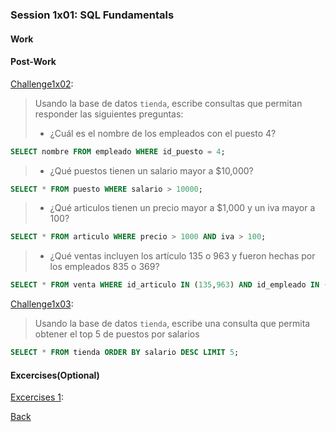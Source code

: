 ### Session 1x01: SQL Fundamentals

#### Work

#### Post-Work

[Challenge1x02](Challenge02.sql):
> Usando la base de datos `tienda`, escribe consultas que permitan responder las siguientes preguntas: 
>- ¿Cuál es el nombre de los empleados con el puesto 4?
   ```sql
   SELECT nombre FROM empleado WHERE id_puesto = 4;
   ```
>- ¿Qué puestos tienen un salario mayor a $10,000?
   ```sql
   SELECT * FROM puesto WHERE salario > 10000;
   ```
>- ¿Qué articulos tienen un precio mayor a $1,000 y un iva mayor a 100?
   ```sql
   SELECT * FROM articulo WHERE precio > 1000 AND iva > 100;
   ```
>- ¿Qué ventas incluyen los artículo 135 o 963 y fueron hechas por los empleados 835 o 369?
   ```sql
   SELECT * FROM venta WHERE id_articulo IN (135,963) AND id_empleado IN (835,369);
   ```
[Challenge1x03](Challenge03.sql):
> Usando la base de datos `tienda`, escribe una consulta que permita obtener el top 5 de puestos por salarios
   ```sql
   SELECT * FROM tienda ORDER BY salario DESC LIMIT 5;
   ```
   
#### Excercises(Optional) 
[Excercises 1](Excercises.sql):


[Back](../README.md)
